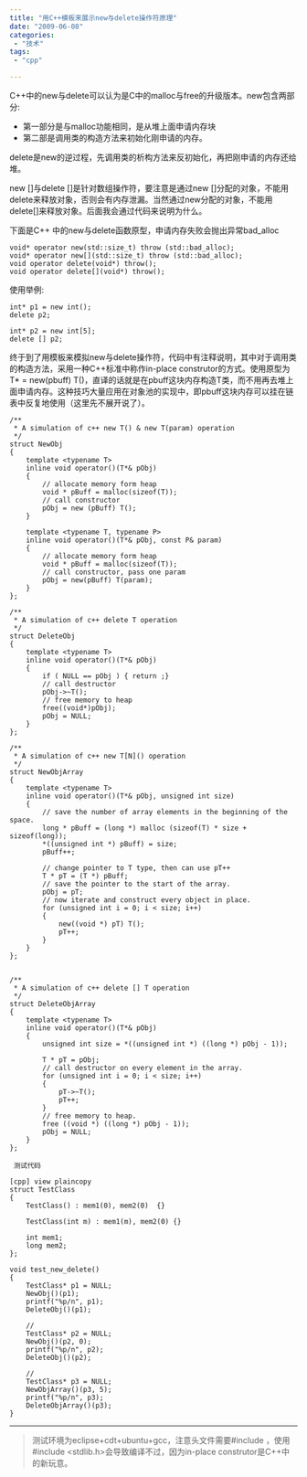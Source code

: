 ```yaml
---
title: "用C++模板来展示new与delete操作符原理"
date: "2009-06-08"
categories:
 - "技术"
tags:
 - "cpp"

---
```


C++中的new与delete可以认为是C中的malloc与free的升级版本。new包含两部分:

 * 第一部分是与malloc功能相同，是从堆上面申请内存块
 * 第二部是调用类的构造方法来初始化刚申请的内存。

delete是new的逆过程，先调用类的析构方法来反初始化，再把刚申请的内存还给堆。

new []与delete []是针对数组操作符，要注意是通过new []分配的对象，不能用delete来释放对象，否则会有内存泄漏。当然通过new分配的对象，不能用delete[]来释放对象。后面我会通过代码来说明为什么。

下面是C++ 中的new与delete函数原型，申请内存失败会抛出异常bad_alloc

```
void* operator new(std::size_t) throw (std::bad_alloc);  
void* operator new[](std::size_t) throw (std::bad_alloc);  
void operator delete(void*) throw();  
void operator delete[](void*) throw();  
```

使用举例:
```
int* p1 = new int();  
delete p2;  

int* p2 = new int[5];  
delete [] p2;  
```

终于到了用模板来模拟new与delete操作符，代码中有注释说明，其中对于调用类的构造方法，采用一种C++标准中称作in-place construtor的方式。使用原型为T* = new(pbuff) T()，直译的话就是在pbuff这块内存构造T类，而不用再去堆上面申请内存。这种技巧大量应用在对象池的实现中，即pbuff这块内存可以挂在链表中反复地使用（这里先不展开说了）。

```
/**
 * A simulation of c++ new T() & new T(param) operation
 */  
struct NewObj  
{  
    template <typename T>  
    inline void operator()(T*& pObj)  
    {  
        // allocate memory form heap  
        void * pBuff = malloc(sizeof(T));  
        // call constructor  
        pObj = new (pBuff) T();  
    }  

    template <typename T, typename P>  
    inline void operator()(T*& pObj, const P& param)  
    {  
        // allocate memory form heap  
        void * pBuff = malloc(sizeof(T));  
        // call constructor, pass one param  
        pObj = new(pBuff) T(param);  
    }  
};  

/**
 * A simulation of c++ delete T operation
 */  
struct DeleteObj  
{  
    template <typename T>  
    inline void operator()(T*& pObj)  
    {  
        if ( NULL == pObj ) { return ;}  
        // call destructor  
        pObj->~T();  
        // free memory to heap  
        free((void*)pObj);  
        pObj = NULL;  
    }  
};  

/**
 * A simulation of c++ new T[N]() operation
 */  
struct NewObjArray  
{  
    template <typename T>  
    inline void operator()(T*& pObj, unsigned int size)  
    {  
        // save the number of array elements in the beginning of the space.  
        long * pBuff = (long *) malloc (sizeof(T) * size + sizeof(long));  
        *((unsigned int *) pBuff) = size;  
        pBuff++;  

        // change pointer to T type, then can use pT++  
        T * pT = (T *) pBuff;  
        // save the pointer to the start of the array.  
        pObj = pT;  
        // now iterate and construct every object in place.  
        for (unsigned int i = 0; i < size; i++)  
        {  
            new((void *) pT) T();  
            pT++;  
        }  
    }  
};  


/**
 * A simulation of c++ delete [] T operation
 */  
struct DeleteObjArray  
{  
    template <typename T>  
    inline void operator()(T*& pObj)  
    {  
        unsigned int size = *((unsigned int *) ((long *) pObj - 1));  

        T * pT = pObj;  
        // call destructor on every element in the array.  
        for (unsigned int i = 0; i < size; i++)  
        {  
            pT->~T();  
            pT++;  
        }  
        // free memory to heap.  
        free ((void *) ((long *) pObj - 1));  
        pObj = NULL;  
    }  
};  

 测试代码

[cpp] view plaincopy
struct TestClass  
{  
    TestClass() : mem1(0), mem2(0)  {}  

    TestClass(int m) : mem1(m), mem2(0) {}  

    int mem1;  
    long mem2;  
};  

void test_new_delete()  
{  
    TestClass* p1 = NULL;  
    NewObj()(p1);  
    printf("%p/n", p1);  
    DeleteObj()(p1);  

    //  
    TestClass* p2 = NULL;  
    NewObj()(p2, 0);  
    printf("%p/n", p2);  
    DeleteObj()(p2);  

    //  
    TestClass* p3 = NULL;  
    NewObjArray()(p3, 5);  
    printf("%p/n", p3);  
    DeleteObjArray()(p3);  
}  
```

 ---------------------------------------
 >测试环境为eclipse+cdt+ubuntu+gcc，注意头文件需要#include <new>，使用#include <stdlib.h>会导致编译不过，因为in-place construtor是C++中的新玩意。
